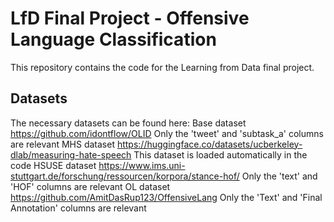 # LfD Final Project - Offensive Language Classification

This repository contains the code for the Learning from Data final project.

## Datasets
The necessary datasets can be found here:
Base dataset    https://github.com/idontflow/OLID    Only the 'tweet' and 'subtask_a' columns are relevant
MHS dataset     https://huggingface.co/datasets/ucberkeley-dlab/measuring-hate-speech    This dataset is loaded automatically in the code
HSUSE dataset   https://www.ims.uni-stuttgart.de/forschung/ressourcen/korpora/stance-hof/    Only the  'text' and 'HOF' columns are relevant
OL dataset      https://github.com/AmitDasRup123/OffensiveLang    Only the 'Text' and 'Final Annotation' columns are relevant
